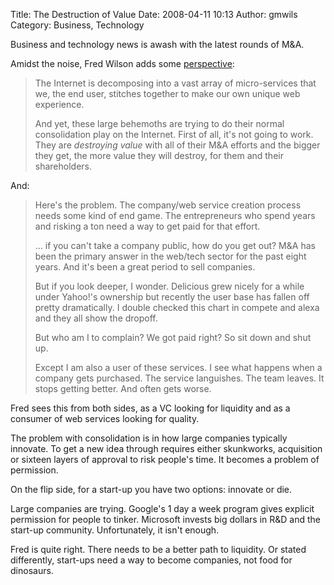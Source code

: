 Title: The Destruction of Value
Date: 2008-04-11 10:13
Author: gmwils
Category: Business, Technology

Business and technology news is awash with the latest rounds of M&A.

Amidst the noise, Fred Wilson adds some [perspective][]:

> The Internet is decomposing into a vast array of micro-services that
> we, the end user, stitches together to make our own unique web
> experience.
>
> And yet, these large behemoths are trying to do their normal
> consolidation play on the Internet. First of all, it's not going to
> work. They are *destroying value* with all of their M&A efforts and
> the bigger they get, the more value they will destroy, for them and
> their shareholders.

And:

> Here's the problem. The company/web service creation process needs
> some kind of end game. The entrepreneurs who spend years and risking a
> ton need a way to get paid for that effort.
>
> ... if you can't take a company public, how do you get out? M&A has
> been the primary answer in the web/tech sector for the past eight
> years. And it's been a great period to sell companies.
>
> But if you look deeper, I wonder. Delicious grew nicely for a while
> under Yahoo!'s ownership but recently the user base has fallen off
> pretty dramatically. I double checked this chart in compete and alexa
> and they all show the dropoff.
>
> But who am I to complain? We got paid right? So sit down and shut up.
>
> Except I am also a user of these services. I see what happens when a
> company gets purchased. The service languishes. The team leaves. It
> stops getting better. And often gets worse.

Fred sees this from both sides, as a VC looking for liquidity and as a
consumer of web services looking for quality.

The problem with consolidation is in how large companies typically
innovate. To get a new idea through requires either skunkworks,
acquisition or sixteen layers of approval to risk people's time. It
becomes a problem of permission.

On the flip side, for a start-up you have two options: innovate or die.

Large companies are trying. Google's 1 day a week program gives explicit
permission for people to tinker. Microsoft invests big dollars in R&D
and the start-up community. Unfortunately, it isn't enough.

Fred is quite right. There needs to be a better path to liquidity. Or
stated differently, start-ups need a way to become companies, not food
for dinosaurs.

  [perspective]: http://avc.blogs.com/a_vc/2008/04/we-need-a-new-p.html
